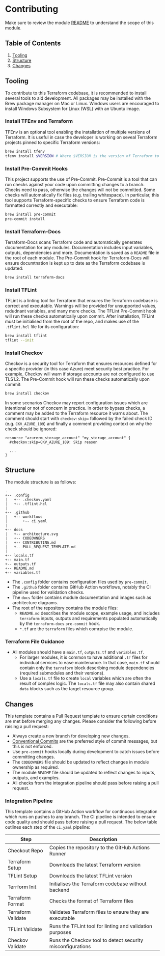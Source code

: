 # Contributing
Make sure to review the module [README](../README.md) to understand the scope of this module.

## Table of Contents
1. [Tooling](#Tooling)
2. [Structure](#Structure)
3. [Changes](#Changes)

## Tooling
To contribute to this Terraform codebase, it is recommended to install several tools to aid development. All packages may be installed with the Brew package manager on Mac or Linux. Windows users are encouraged to install Windows Subsystem for Linux (WSL) with an Ubuntu image.

### Install TFEnv and Terraform
TFEnv is an optional tool enabling the installation of multiple versions of Terraform. It is useful in case the developer is working on seveal Terraform projects pinned to specific Terraform versions:
```bash
brew install tfenv
tfenv install $VERSION # Where $VERSION is the version of Terraform to install, e.g. 1.3.0
```

### Install Pre-Commit Hooks
This project supports the use of Pre-Commit. Pre-Commit is a tool that can run checks against your code upon committing changes to a branch. Checks need to pass, otherwise the changes will not be committed. Some checks will automatically fix files (e.g. trailing whitespace). In particular, this tool supports Terraform-specific checks to ensure Terraform code is formatted correctly and executable:
```bash
brew install pre-commit
pre-commit install
```

### Install Terraform-Docs
Terraform-Docs scans Terraform code and automatically generates documentation for any modules. Documentation includes input variables, outputs, dependencies and more. Documentation is saved as a `README` file in the root of each module. The Pre-Commit hook for Terraform-Docs will ensure documtnation is kept up to date as the Terraform codebase is updated:
```bash
brew install terraform-docs
```

### Install TFLint
TFLint is a linting tool for Terraform that ensures the Terraform codebase is correct and executable. Warnings will be provided for unsupported values, redudnant variables, and many more checks. The TFLint Pre-Commit hook will run these checks automatically upon commit. After installation, TFLint must be initialised from the root of the repo, and makes use of the `.tflint.hcl` file for its configuration:
```bash
brew install tflint
tflint --init
```

### Install Checkov
Checkov is a security tool for Terraform that ensures resources defined for a specific provider (in this case Azure) meet security best practice. For example, Checkov will warn if storage accounts are not configured to use TLS1.2. The Pre-Commit hook will run these checks automatically upon commit:
```bash
brew install checkov
```

In some scenarios Checkov may report configuration issues which are intentional or not of concern in practice. In order to bypass checks, a comment may be added to the Terraform resource it warns about. The comment should start with `checkov:skip=` followed by the failed check ID (e.g. `CKV_AZURE_109`) and finally a comment providing context on why the check should be ignored:
```
resource "azurerm_storage_account" "my_storage_account" {
  #checkov:skip=CKV_AZURE_109: Skip reason

  ...
}
```

## Structure
The module structure is as follows:
```
.
+-- .config
|   +-- .checkov.yaml
|   +-- .tflint.hcl
|
+-- .github
|   +-- workflows
|       +-- ci.yaml
|
+-- docs
|   +-- architecture.svg
|   +-- CODEOWNERS
|   +-- CONTRIBUTING.md
|   +-- PULL_REQUEST_TEMPLATE.md
|
+-- locals.tf
+-- main.tf
+-- outputs.tf
+-- README.md
+-- variables.tf
```

- The `.config` folder contains configuration files used by `pre-commit`.
- The `.github` folder contains GitHub Action workflows, notably the CI pipeline used for validation checks.
- The `docs` folder contains module documentation and images such as architecture diagrams.
- The root of the repository contains the module files:
  - `README.md` describes the module scope, example usage, and includes `terraform` inputs, outputs and requirements populated automatically by the `terraform-docs` `pre-commit` hook.
  - `*.tf` are the `terraform` files which comrpise the module.

### Terraform File Guidance
- All modules should have a `main.tf`, `outputs.tf` and `variables.tf`.
  - For larger modules, it is common to have additional `.tf` files for individual services to ease maintenance. In that case, `main.tf` should contain only the `terraform` block describing module dependencies (required submodules and their versions).
  - Use a `locals.tf` file to create `local` variables which are often the result of complex logic. The `locals.tf` file may also contain shared `data` blocks such as the target resource group.

## Changes
This template contains a Pull Request template to ensure certain conditions are met before merging any changes. Please consider the following before raising a pull request:
- Always create a new branch for developing new changes.
- [Conventional Commits](https://www.conventionalcommits.org/en/v1.0.0/#summary) are the preferred style of commit messages, but this is not enforced.
- Use `pre-commit` hooks locally during development to catch issues before committing changes.
- The `CODEOWNERS` file should be updated to reflect changes in module ownership as required.
- The module `README` file should be updated to reflect changes to inputs, outputs, and examples.
- All checks from the integration pipeline should pass before raising a pull request.

### Integration Pipeline
This template contains a GitHub Action workflow for continuous integration which runs on pushes to any branch. The CI pipeline is intended to ensure code quality and should pass before raising a pull request. The below table outlines each step of the `ci.yaml` pipeline:

| Step | Description |
|------|-------------|
| Checkout Repo | Copies the repository to the GitHub Actions Runner |
| Terraform Setup | Downloads the latest Terraform version |
| TFLint Setup | Downloads the latest TFLint version |
| Terrform Init | Initialises the Terraform codebase without backend |
| Terraform Format | Checks the format of Terraform files |
| Terraform Validate | Validates Terraform files to ensure they are executable |
| TFLint Validate | Runs the TFLint tool for linting and validation purposes |
| Checkov Validate | Runs the Checkov tool to detect security misconfigurations |
